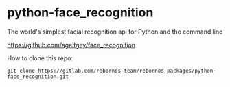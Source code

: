 # python-face_recognition

The world's simplest facial recognition api for Python and the command line

https://github.com/ageitgey/face_recognition

How to clone this repo:

```
git clone https://gitlab.com/rebornos-team/rebornos-packages/python-face_recognition.git
```

